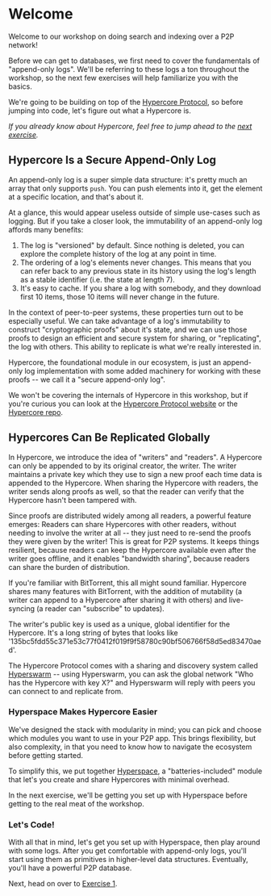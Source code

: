 # Welcome
Welcome to our workshop on doing search and indexing over a P2P network!

Before we can get to databases, we first need to cover the fundamentals of "append-only logs". We'll be referring to these logs a ton throughout the workshop, so the next few exercises will help familiarize you with the basics.

We're going to be building on top of the [Hypercore Protocol](https://hypercore-protocol.org), so before jumping into code, let's figure out what a Hypercore is.

*If you already know about Hypercore, feel free to jump ahead to the [next exercise](01.md).*

## Hypercore Is a Secure Append-Only Log
An append-only log is a super simple data structure: it's pretty much an array that only supports `push`. You can push elements into it, get the element at a specific location, and that's about it.

At a glance, this would appear useless outside of simple use-cases such as logging. But if you take a closer look, the immutability of an append-only log affords many benefits:
1. The log is "versioned" by default. Since nothing is deleted, you can explore the complete history of the log at any point in time.
2. The ordering of a log's elements never changes. This means that you can refer back to any previous state in its history using the log's length as a stable identifier (i.e. the state at length 7).
3. It's easy to cache. If you share a log with somebody, and they download first 10 items, those 10 items will never change in the future.

In the context of peer-to-peer systems, these properties turn out to be especially useful. We can take advantage of a log's immutability to construct "cryptographic proofs" about it's state, and we can use those proofs to design an efficient and secure system for sharing, or "replicating", the log with others. This ability to replicate is what we're really interested in.

Hypercore, the foundational module in our ecosystem, is just an append-only log implementation with some added machinery for working with these proofs -- we call it a "secure append-only log".

We won't be covering the internals of Hypercore in this workshop, but if you're curious you can look at the [Hypercore Protocol website](https://hypercore-protocol.org) or the [Hypercore repo](https://github.com/hypercore-protocol/hypercore).

## Hypercores Can Be Replicated Globally 
In Hypercore, we introduce the idea of "writers" and "readers". A Hypercore can only be appended to by its original creator, the writer. The writer maintains a private key which they use to sign a new proof each time data is appended to the Hypercore. When sharing the Hypercore with readers, the writer sends along proofs as well, so that the reader can verify that the Hypercore hasn't been tampered with.

Since proofs are distributed widely among all readers, a powerful feature emerges: Readers can share Hypercores with other readers, without needing to involve the writer at all -- they just need to re-send the proofs they were given by the writer! This is great for P2P systems. It keeps things resilient, because readers can keep the Hypercore available even after the writer goes offline, and it enables "bandwidth sharing", because readers can share the burden of distribution. 

If you're familiar with BitTorrent, this all might sound familiar. Hypercore shares many features with BitTorrent, with the addition of mutability (a writer can append to a Hypercore after sharing it with others) and live-syncing (a reader can "subscribe" to updates).

The writer's public key is used as a unique, global identifier for the Hypercore. It's a long string of bytes that looks like '135bc5fdd55c371e53c77f0412f019f9f58780c90bf506766f58d5ed83470aed'.

The Hypercore Protocol comes with a sharing and discovery system called [Hyperswarm](https://github.com/hypercore-protocol/hyperswarm) -- using Hyperswarm, you can ask the global network "Who has the Hypercore with key X?" and Hyperswarm will reply with peers you can connect to and replicate from.

### Hyperspace Makes Hypercore Easier

We've designed the stack with modularity in mind; you can pick and choose which modules you want to use in your P2P app. This brings flexibility, but also complexity, in that you need to know how to navigate the ecosystem before getting started.

To simplify this, we put together [Hyperspace](https://github.com/hypercore-protocol/hyperspace), a "batteries-included" module that let's you create and share Hypercores with minimal overhead.

In the next exercise, we'll be getting you set up with Hyperspace before getting to the real meat of the workshop.

### Let's Code!

With all that in mind, let's get you set up with Hyperspace, then play around with some logs. After you get comfortable with append-only logs, you'll start using them as primitives in higher-level data structures. Eventually, you'll have a powerful P2P database.

Next, head on over to [Exercise 1](01.md).
